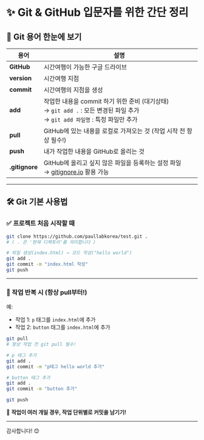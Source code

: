 # ✨ Git & GitHub 입문자를 위한 간단 정리

## 📘 Git 용어 한눈에 보기

| 용어        | 설명 |
|-------------|------|
| **GitHub**  | 시간여행이 가능한 구글 드라이브 |
| **version** | 시간여행 지점 |
| **commit**  | 시간여행의 지점을 생성 |
| **add**     | 작업한 내용을 commit 하기 위한 준비 (대기상태)<br>→ `git add .` : 모든 변경된 파일 추가<br>→ `git add 파일명` : 특정 파일만 추가 |
| **pull**    | GitHub에 있는 내용을 로컬로 가져오는 것 (작업 시작 전 항상 필수!) |
| **push**    | 내가 작업한 내용을 GitHub로 올리는 것 |
| **.gitignore** | GitHub에 올리고 싶지 않은 파일을 등록하는 설정 파일<br>→ [gitignore.io](https://www.toptal.com/developers/gitignore) 활용 가능 |

---

## 🛠️ Git 기본 사용법

### ✅ 프로젝트 처음 시작할 때

```bash
git clone https://github.com/paullabkorea/test.git .
# ( . 은 '현재 디렉토리'를 의미합니다 )

# 파일 생성(index.html) → 코드 작성("hello world")
git add .
git commit -m "index.html 작성"
git push
```

---

### 🔁 작업 반복 시 (항상 pull부터!)

예:
- 작업 1: `p` 태그를 `index.html`에 추가  
- 작업 2: `button` 태그를 `index.html`에 추가

```bash
git pull 
# 항상 작업 전 git pull 필수!

# p 태그 추가
git add .
git commit -m "p태그 hello world 추가"

# button 태그 추가
git add .
git commit -m "button 추가"

git push
```

📝 **작업이 여러 개일 경우, 작업 단위별로 커밋을 남기기!**

---


감사합니다! 😊
